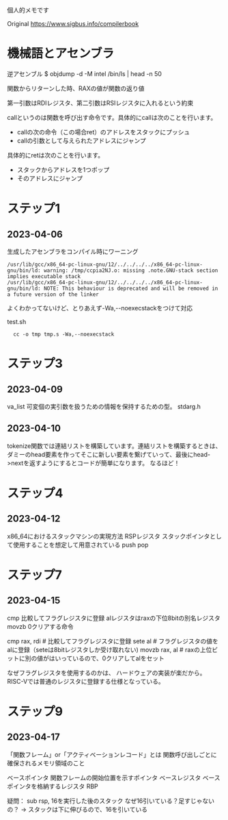 個人的メモです

Original
https://www.sigbus.info/compilerbook

# 機械語とアセンブラ

逆アセンブル
$ objdump -d -M intel /bin/ls | head -n 50

関数からリターンした時、RAXの値が関数の返り値

第一引数はRDIレジスタ、第二引数はRSIレジスタに入れるという約束

callというのは関数を呼び出す命令です。具体的にcallは次のことを行います。
- callの次の命令（この場合ret）のアドレスをスタックにプッシュ
- callの引数として与えられたアドレスにジャンプ

具体的にretは次のことを行います。
- スタックからアドレスを1つポップ
- そのアドレスにジャンプ

# ステップ1
## 2023-04-06

生成したアセンブラをコンパイル時にワーニング
```
/usr/lib/gcc/x86_64-pc-linux-gnu/12/../../../../x86_64-pc-linux-gnu/bin/ld: warning: /tmp/ccpia2NJ.o: missing .note.GNU-stack section implies executable stack
/usr/lib/gcc/x86_64-pc-linux-gnu/12/../../../../x86_64-pc-linux-gnu/bin/ld: NOTE: This behaviour is deprecated and will be removed in a future version of the linker
```

よくわかってないけど、とりあえず-Wa,--noexecstackをつけて対応

test.sh
```
  cc -o tmp tmp.s -Wa,--noexecstack
```

# ステップ3
## 2023-04-09
va_list
可変個の実引数を扱うための情報を保持するための型。
stdarg.h


## 2023-04-10
tokenize関数では連結リストを構築しています。連結リストを構築するときは、ダミーのhead要素を作ってそこに新しい要素を繋げていって、最後にhead->nextを返すようにするとコードが簡単になります。
なるほど！

# ステップ4
## 2023-04-12
x86_64におけるスタックマシンの実現方法
RSPレジスタ
スタックポインタとして使用することを想定して用意されている
push pop

# ステップ7
## 2023-04-15
cmp 比較してフラグレジスタに登録
alレジスタはraxの下位8bitの別名レジスタ
movzb 0クリアする命令

cmp rax, rdi    # 比較してフラグレジスタに登録
sete al         # フラグレジスタの値をalに登録（seteは8bitレジスタしか受け取れない)
movzb rax, al   # raxの上位ビットに別の値がはいっているので、0クリアしてalをセット

なぜフラグレジスタを使用するのかは、
ハードウェアの実装が楽だから。
RISC-Vでは普通のレジスタに登録する仕様となっている。

# ステップ9
## 2023-04-17
「関数フレーム」or「アクティベーションレコード」とは
関数呼び出しごとに確保されるメモリ領域のこと

ベースポインタ
関数フレームの開始位置を示すポインタ
ベースレジスタ
ベースポインタを格納するレジスタ
RBP

疑問： sub rsp, 16を実行した後のスタック
なぜ16引いている？足すじゃないの？
-> スタックは下に伸びるので、16を引いている

